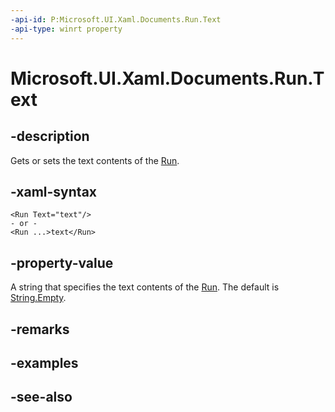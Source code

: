 ```yaml
---
-api-id: P:Microsoft.UI.Xaml.Documents.Run.Text
-api-type: winrt property
---
```


<!-- Property syntax
public string Text { get;  set; }
-->

# Microsoft.UI.Xaml.Documents.Run.Text

## -description
Gets or sets the text contents of the [Run](run.md).

## -xaml-syntax
```xaml
<Run Text="text"/>
- or -
<Run ...>text</Run>
```


## -property-value
A string that specifies the text contents of the [Run](run.md). The default is [String.Empty](/dotnet/api/system.string.empty?view=dotnet-uwp-10.0&preserve-view=true).

## -remarks

## -examples

## -see-also
